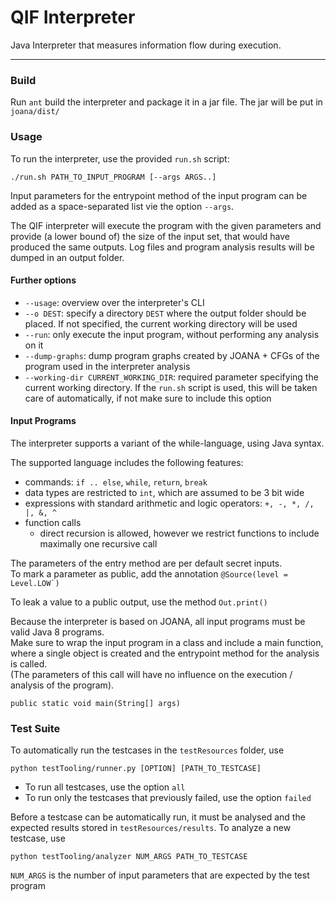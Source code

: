 # QIF Interpreter

Java Interpreter that measures information flow during execution.

----------------

### Build

Run `ant` build the interpreter and package it in a jar file. The jar will be put in ``joana/dist/``

### Usage

To run the interpreter, use the provided ``run.sh`` script:

````
./run.sh PATH_TO_INPUT_PROGRAM [--args ARGS..]
````

Input parameters for the entrypoint method of the input program can be added as a space-separated list vie the
option ``--args``.

The QIF interpreter will execute the program with the given parameters and provide (a lower bound of) the size of the
input set, that would have produced the same outputs. Log files and program analysis results will be dumped in an output
folder.

#### Further options

- ``--usage``: overview over the interpreter's CLI
- ``--o DEST``: specify a directory ``DEST`` where the output folder should be placed. If not specified, the current
  working directory will be used
- ``--run``: only execute the input program, without performing any analysis on it
- ``--dump-graphs``: dump program graphs created by JOANA + CFGs of the program used in the interpreter analysis
- ``--working-dir CURRENT_WORKING_DIR``: required parameter specifying the current working directory. If the ``run.sh``
  script is used, this will be taken care of automatically, if not make sure to include this option

#### Input Programs

The interpreter supports a variant of the while-language, using Java syntax.

The supported language includes the following features:

- commands: ``if .. else``, ``while``, ``return``, ``break``
- data types are restricted to ``int``, which are assumed to be 3 bit wide
- expressions with standard arithmetic and logic operators: ``+, -, *, /, |, &, ^``
- function calls
  - direct recursion is allowed, however we restrict functions to include maximally one recursive call

The parameters of the entry method are per default secret inputs.  
To mark a parameter as public, add the annotation ``@Source(level = Level.LOW`)``

To leak a value to a public output, use the method ``Out.print()``

Because the interpreter is based on JOANA, all input programs must be valid Java 8 programs.  
Make sure to wrap the input program in a class and include a main function, where a single object is created and the
entrypoint method for the analysis is called.  
(The parameters of this call will have no influence on the execution / analysis of the program).

````public static void main(String[] args)````

### Test Suite

To automatically run the testcases in the ``testResources`` folder, use

````
python testTooling/runner.py [OPTION] [PATH_TO_TESTCASE]
````

- To run all testcases, use the option ``all``
- To run only the testcases that previously failed, use the option ``failed``

Before a testcase can be automatically run, it must be analysed and the expected results stored
in ``testResources/results``. To analyze a new testcase, use

````
python testTooling/analyzer NUM_ARGS PATH_TO_TESTCASE
````

``NUM_ARGS`` is the number of input parameters that are expected by the test program